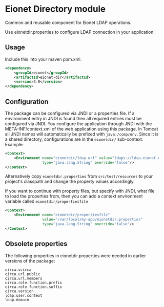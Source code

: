 Eionet Directory module
=======================

Common and reusable component for Eionet LDAP operations.

Use eionetdir.properties to configure LDAP connection in your application.

Usage
-----
Include this into your maven pom.xml:
```xml
<dependency>
    <groupId>eionet</groupId>
    <artifactId>eionet-dir</artifactId>
    <version>3.0</version>
</dependency>
```

Configuration
-------------
The package can be configured via JNDI or a properties file. If a environment entry in JNDI is found then all required entries must be configured via JNDI. You configure the application through JNDI with the META-INF/context.xml of the web application using this package. In Tomcat all JNDI names will automatically be prefixed with `java:/comp/env`. Since it is a shared directory, configurations are in the `eionetdir/` sub-context. Example:

```xml
<Context>
    <Environment name="eionetdir/ldap.url" value="ldaps://ldap.eionet.europa.eu/"
                 type="java.lang.String" override="false"/>
</Context>
```

Alternatively copy `eionetdir.properties` from `src/test/resources` to your project's classpath and change the property values accordingly.
        
If you want to continue with property files, but specify with JNDI, what file to load the properties from, then you can add a context environment variable called `eionetdir/propertiesfile`
```xml
<Context>
    <Environment name="eionetdir/propertiesfile"
                 value="/var/local/my-app/eionetdir.properties"
                 type="java.lang.String" override="false"/>
</Context>
```

Obsolete properties
-------------------
The following properties in eionetdir.properties were needed in earlier versions of the package:
```
circa.vcirca
circa.url.public
circa.url.members
circa.role.function.prefix
circa.role.function.suffix
circa.version
ldap.user.context
ldap.domain
```

